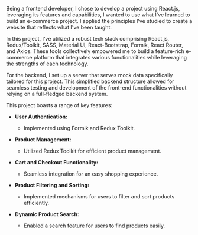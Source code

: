 Being a frontend developer, I chose to develop a project using React.js, leveraging its features and capabilities, I wanted to use what I've learned to build an e-commerce project. I applied the principles I've studied to create a website that reflects what I've been taught.

In this project, I've utilized a robust tech stack comprising React.js, Redux/Toolkit, SASS, Material UI, React-Bootstrap, Formik, React Router, and Axios. These tools collectively empowered me to build a feature-rich e-commerce platform that integrates various functionalities while leveraging the strengths of each technology.

For the backend, I set up a server that serves mock data specifically tailored for this project. 
This simplified backend structure allowed for seamless testing and development of the front-end functionalities without relying on a full-fledged backend system.



This project boasts a range of key features:
- **User Authentication:**
  - Implemented using Formik and Redux Toolkit.

- **Product Management:**
  - Utilized Redux Toolkit for efficient product management.

- **Cart and Checkout Functionality:**
  - Seamless integration for an easy shopping experience.

- **Product Filtering and Sorting:**
  - Implemented mechanisms for users to filter and sort products efficiently.

- **Dynamic Product Search:**
  - Enabled a search feature for users to find products easily.

